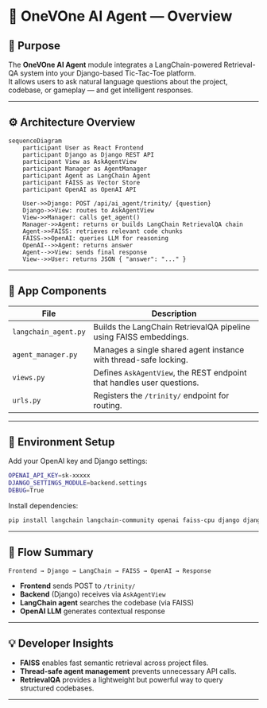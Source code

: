 # 🧠 OneVOne AI Agent — Overview

## 📘 Purpose
The **OneVOne AI Agent** module integrates a LangChain-powered Retrieval-QA system into your Django-based Tic-Tac-Toe platform.  
It allows users to ask natural language questions about the project, codebase, or gameplay — and get intelligent responses.

---

## ⚙️ Architecture Overview

```mermaid
sequenceDiagram
    participant User as React Frontend
    participant Django as Django REST API
    participant View as AskAgentView
    participant Manager as AgentManager
    participant Agent as LangChain Agent
    participant FAISS as Vector Store
    participant OpenAI as OpenAI API

    User->>Django: POST /api/ai_agent/trinity/ {question}
    Django->>View: routes to AskAgentView
    View->>Manager: calls get_agent()
    Manager->>Agent: returns or builds LangChain RetrievalQA chain
    Agent->>FAISS: retrieves relevant code chunks
    FAISS->>OpenAI: queries LLM for reasoning
    OpenAI-->>Agent: returns answer
    Agent-->>View: sends final response
    View-->>User: returns JSON { "answer": "..." }
```

---

## 🧩 App Components

| File | Description |
|------|--------------|
| `langchain_agent.py` | Builds the LangChain RetrievalQA pipeline using FAISS embeddings. |
| `agent_manager.py` | Manages a single shared agent instance with thread-safe locking. |
| `views.py` | Defines `AskAgentView`, the REST endpoint that handles user questions. |
| `urls.py` | Registers the `/trinity/` endpoint for routing. |

---

## 🔑 Environment Setup

Add your OpenAI key and Django settings:
```bash
OPENAI_API_KEY=sk-xxxxx
DJANGO_SETTINGS_MODULE=backend.settings
DEBUG=True
```

Install dependencies:
```bash
pip install langchain langchain-community openai faiss-cpu django djangorestframework
```

---

## 🧠 Flow Summary

```
Frontend → Django → LangChain → FAISS → OpenAI → Response
```

- **Frontend** sends POST to `/trinity/`
- **Backend** (Django) receives via `AskAgentView`
- **LangChain agent** searches the codebase (via FAISS)
- **OpenAI LLM** generates contextual response

---

## 💡 Developer Insights

- **FAISS** enables fast semantic retrieval across project files.
- **Thread-safe agent management** prevents unnecessary API calls.
- **RetrievalQA** provides a lightweight but powerful way to query structured codebases.

---
